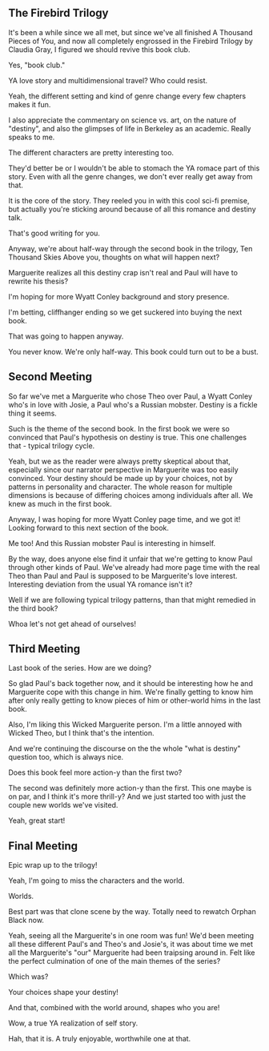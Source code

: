 ## The Firebird Trilogy

It's been a while since we all met, but since we've all finished A Thousand Pieces of You, and now all completely engrossed in the Firebird Trilogy by Claudia Gray, I figured we should revive this book club.

Yes, "book club."

YA love story and multidimensional travel? Who could resist.

Yeah, the different setting and kind of genre change every few chapters makes it fun.  

I also appreciate the commentary on science vs. art, on the nature of "destiny", and also the glimpses of life in Berkeley as an academic.  Really speaks to me.  

The different characters are pretty interesting too.  

They'd better be or I wouldn't be able to stomach the YA romace part of this story.  Even with all the genre changes, we don't ever really get away from that.

It is the core of the story.  They reeled you in with this cool sci-fi premise, but actually you're sticking around because of all this romance and destiny talk.  

That's good writing for you.  

Anyway, we're about half-way through the second book in the trilogy, Ten Thousand Skies Above you, thoughts on what will happen next?  

Marguerite realizes all this destiny crap isn't real and Paul will have to rewrite his thesis?  

I'm hoping for more Wyatt Conley background and story presence.  

I'm betting, cliffhanger ending so we get suckered into buying the next book.  

That was going to happen anyway. 

You never know.  We're only half-way.  This book could turn out to be a bust.  

## Second Meeting

So far we've met a Marguerite who chose Theo over Paul, a Wyatt Conley who's in love with Josie, a Paul who's a Russian mobster.  Destiny is a fickle thing it seems.

Such is the theme of the second book.  In the first book we were so convinced that Paul's hypothesis on destiny is true.  This one challenges that - typical trilogy cycle.  

Yeah, but we as the reader were always pretty skeptical about that, especially since our narrator perspective in Marguerite was too easily convinced.  Your destiny should be made up by your choices, not by patterns in personality and character.  The whole reason for multiple dimensions is because of differing choices among individuals after all.  We knew as much in the first book.  

Anyway, I was hoping for more Wyatt Conley page time, and we got it! Looking forward to this next section of the book.

Me too! And this Russian mobster Paul is interesting in himself.  

By the way, does anyone else find it unfair that we're getting to know Paul through other kinds of Paul.  We've already had more page time with the real Theo than Paul and Paul is supposed to be Marguerite's love interest.  Interesting deviation from the usual YA romance isn't it?  

Well if we are following typical trilogy patterns, than that might remedied in the third book?

Whoa let's not get ahead of ourselves!


## Third Meeting

Last book of the series.  How are we doing?  

So glad Paul's back together now, and it should be interesting how he and Marguerite cope with this change in him.  We're finally getting to know him after only really getting to know pieces of him or other-world hims in the last book.

Also, I'm liking this Wicked Marguerite person.  I'm a little annoyed with Wicked Theo, but I think that's the intention.  

And we're continuing the discourse on the the whole "what is destiny" question too, which is always nice.  

Does this book feel more action-y than the first two?  

The second was definitely more action-y than the first.  This one maybe is on par, and I think it's more thrill-y?  And we just started too with just the couple new worlds we've visited.  

Yeah, great start!

## Final Meeting

Epic wrap up to the trilogy!  

Yeah, I'm going to miss the characters and the world.  

Worlds.

Best part was that clone scene by the way.  Totally need to rewatch Orphan Black now.  

Yeah, seeing all the Marguerite's in one room was fun!  We'd been meeting all these different Paul's and Theo's and Josie's, it was about time we met all the Marguerite's "our" Marguerite had been traipsing around in.  Felt like the perfect culmination of one of the main themes of the series?

Which was?  

Your choices shape your destiny!

And that, combined with the world around, shapes who you are!

Wow, a true YA realization of self story.  

Hah, that it is.  A truly enjoyable, worthwhile one at that.  

